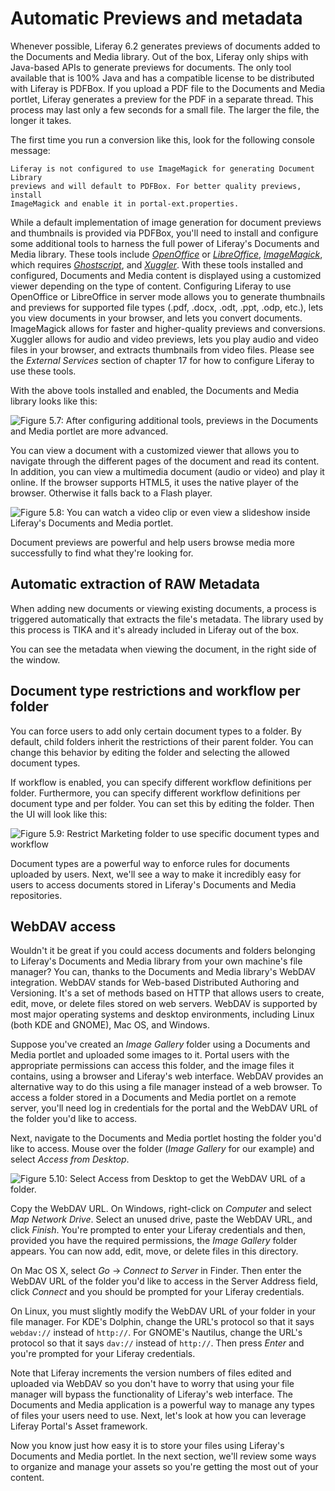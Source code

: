 # Automatic Previews and metadata [](id=automatic-previews-and-metadata)

Whenever possible, Liferay 6.2 generates previews of documents added to the
Documents and Media library. Out of the box, Liferay only ships with Java-based
APIs to generate previews for documents. The only tool available that is 100%
Java and has a compatible license to be distributed with Liferay is PDFBox. If
you upload a PDF file to the Documents and Media portlet, Liferay generates a
preview for the PDF in a separate thread. This process may last only a few
seconds for a small file. The larger the file, the longer it takes.

The first time you run a conversion like this, look for the following console
message: 

    Liferay is not configured to use ImageMagick for generating Document Library
    previews and will default to PDFBox. For better quality previews, install
    ImageMagick and enable it in portal-ext.properties.
    
<!-- Did not receive this message when clicking on a PDF file for 6.2. Was able
to produce message in 6.1. -->

While a default implementation of image generation for document previews and
thumbnails is provided via PDFBox, you'll need to install and configure some
additional tools to harness the full power of Liferay's Documents and Media
library. These tools include [*OpenOffice*](http://www.openoffice.org) or
[*LibreOffice*](http://www.libreoffice.org),
[*ImageMagick*](http://www.imagemagick.org), which requires
[*Ghostscript*](http://www.ghostscript.com), and
[*Xuggler*](http://www.xuggle.com/xuggler). With these tools installed and
configured, Documents and Media content is displayed using a customized viewer
depending on the type of content. Configuring Liferay to use OpenOffice or
LibreOffice in server mode allows you to generate thumbnails and previews for
supported file types (.pdf, .docx, .odt, .ppt, .odp, etc.), lets you view
documents in your browser, and lets you convert documents. ImageMagick allows
for faster and higher-quality previews and conversions. Xuggler allows for audio
and video previews, lets you play audio and video files in your browser, and
extracts thumbnails from video files. Please see the *External Services* section
of chapter 17 for how to configure Liferay to use these tools.

With the above tools installed and enabled, the Documents and Media library
looks like this:

![Figure 5.7: After configuring additional tools, previews in the Documents and Media portlet are more advanced.](../../images/05-doc-previews.png)

You can view a document with a customized viewer that allows you to navigate
through the different pages of the document and read its content. In addition,
you can view a multimedia document (audio or video) and play it online. If the
browser supports HTML5, it uses the native player of the browser. Otherwise it
falls back to a Flash player.

![Figure 5.8: You can watch a video clip or even view a slideshow inside Liferay's Documents and Media portlet.](../../images/05-document-preview.png)

Document previews are powerful and help users browse media more successfully to
find what they're looking for. 

## Automatic extraction of RAW Metadata [](id=automatic-extraction-of-raw-metadata)

When adding new documents or viewing existing documents, a process is triggered
automatically that extracts the file's metadata. The library used by this
process is TIKA and it's already included in Liferay out of the box.

You can see the metadata when viewing the document, in the right side of the
window.

## Document type restrictions and workflow per folder [](id=document-type-restrictions-and-workflow-per-folder)

You can force users to add only certain document types to a folder. By default,
child folders inherit the restrictions of their parent folder. You can change
this behavior by editing the folder and selecting the allowed document types.

If workflow is enabled, you can specify different workflow definitions per
folder. Furthermore, you can specify different workflow definitions per document
type and per folder. You can set this by editing the folder. Then the UI will
look like this:

![Figure 5.9: Restrict Marketing folder to use specific document types and workflow](../../images/05-document-type-workflow-restriction.png)

Document types are a powerful way to enforce rules for documents uploaded by
users. Next, we'll see a way to make it incredibly easy for users to access
documents stored in Liferay's Documents and Media repositories. 

## WebDAV access [](id=webdav-access)

Wouldn't it be great if you could access documents and folders belonging to
Liferay's Documents and Media library from your own machine's file manager? You
can, thanks to the Documents and Media library's WebDAV integration. WebDAV
stands for Web-based Distributed Authoring and Versioning. It's a set of methods
based on HTTP that allows users to create, edit, move, or delete files stored on
web servers. WebDAV is supported by most major operating systems and desktop
environments, including Linux (both KDE and GNOME), Mac OS, and Windows.

Suppose you've created an *Image Gallery* folder using a Documents and Media
portlet and uploaded some images to it. Portal users with the appropriate
permissions can access this folder, and the image files it contains, using a
browser and Liferay's web interface. WebDAV provides an alternative way to do
this using a file manager instead of a web browser. To access a folder stored in
a Documents and Media portlet on a remote server, you'll need log in credentials
for the portal and the WebDAV URL of the folder you'd like to access. 

Next, navigate to the Documents and Media portlet hosting the folder you'd like
to access. Mouse over the folder (*Image Gallery* for our example) and select
*Access from Desktop*.

![Figure 5.10: Select *Access from Desktop* to get the WebDAV URL of a folder.](../../images/webdav-access-from-desktop.png)

Copy the WebDAV URL. On Windows, right-click on *Computer* and select *Map
Network Drive*. Select an unused drive, paste the WebDAV URL, and click
*Finish*. You're prompted to enter your Liferay credentials and then, provided
you have the required permissions, the *Image Gallery* folder appears. You can
now add, edit, move, or delete files in this directory.

On Mac OS X, select *Go* &rarr; *Connect to Server* in Finder. Then enter the
WebDAV URL of the folder you'd like to access in the Server Address field, click
*Connect* and you should be prompted for your Liferay credentials. 

On Linux, you must slightly modify the WebDAV URL of your folder in your file
manager. For KDE's Dolphin, change the URL's protocol so that it says
`webdav://` instead of `http://`. For GNOME's Nautilus, change the URL's
protocol so that it says `dav://` instead of `http://`. Then press *Enter* and
you're prompted for your Liferay credentials.

Note that Liferay increments the version numbers of files edited and uploaded
via WebDAV so you don't have to worry that using your file manager will bypass
the functionality of Liferay's web interface. The Documents and Media
application is a powerful way to manage any types of files your users need to
use. Next, let's look at how you can leverage Liferay Portal's Asset framework.

Now you know just how easy it is to store your files using Liferay's Documents
and Media portlet. In the next section, we'll review some ways to organize and
manage your assets so you're getting the most out of your content.
